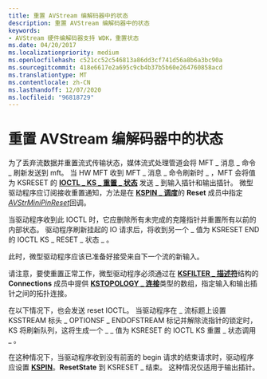 ```yaml
---
title: 重置 AVStream 编解码器中的状态
description: 重置 AVStream 编解码器中的状态
keywords:
- AVStream 硬件编解码器支持 WDK，重置状态
ms.date: 04/20/2017
ms.localizationpriority: medium
ms.openlocfilehash: c521cc52c546813a86dd3cf741d56a8b6a3bc90a
ms.sourcegitcommit: 418e6617e2a695c9cb4b37b5b60e264760858acd
ms.translationtype: MT
ms.contentlocale: zh-CN
ms.lasthandoff: 12/07/2020
ms.locfileid: "96818729"
---
```

# <a name="resetting-state-in-avstream-codecs"></a>重置 AVStream 编解码器中的状态


为了丢弃流数据并重置流式传输状态，媒体流式处理管道会将 MFT \_ 消息 \_ 命令 \_ 刷新发送到 mft。 当 HW MFT 收到 MFT \_ 消息 \_ 命令刷新时 \_ ，MFT 会将值为 KSRESET 的 [**IOCTL \_ KS \_ 重置 \_ 状态**](/windows-hardware/drivers/ddi/ks/ni-ks-ioctl_ks_reset_state) 发送 \_ 到输入插针和输出插针。 微型驱动程序应订阅接收重置通知，方法是在 [**KSPIN \_ 调度**](/windows-hardware/drivers/ddi/ks/ns-ks-_kspin_dispatch)的 **Reset** 成员中指定 [*AVStrMiniPinReset*](/previous-versions/ff556354(v=vs.85))回调。

当驱动程序收到此 IOCTL 时，它应删除所有未完成的克隆指针并重置所有以前的内部状态。 驱动程序刷新挂起的 IO 请求后，将收到另一个 \_ 值为 KSRESET END 的 IOCTL KS \_ RESET \_ 状态 \_ 。

此时，微型驱动程序应该已准备好接受来自下一个流的新输入。

请注意，要使重置正常工作，微型驱动程序必须通过在 [**KSFILTER \_ 描述符**](/windows-hardware/drivers/ddi/ks/ns-ks-_ksfilter_descriptor)结构的 **Connections** 成员中提供 [**KSTOPOLOGY \_ 连接**](/windows-hardware/drivers/ddi/ks/ns-ks-kstopology_connection)类型的数组，指定输入和输出插针之间的拓扑连接。

在以下情况下，也会发送 reset IOCTL。 当驱动程序在 \_ 流标题上设置 KSSTREAM 标头 \_ OPTIONSF \_ ENDOFSTREAM 标记并解除流指针的锁定时，KS 将刷新队列，这将生成一个 \_ \_ 值为 KSRESET 的 IOCTL KS 重置 \_ 状态调用 \_ 。

在这种情况下，当驱动程序收到没有前面的 begin 请求的结束请求时，驱动程序应设置 [**KSPIN**](/windows-hardware/drivers/ddi/ks/ns-ks-_kspin)。**ResetState** 到 KSRESET \_ 结束。 这种情况仅适用于输出插针。

 

